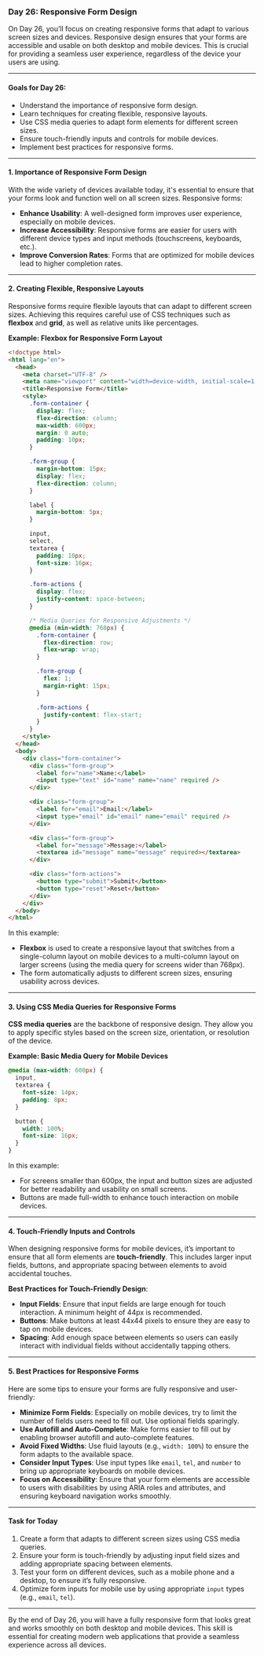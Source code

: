### Day 26: Responsive Form Design

On Day 26, you’ll focus on creating responsive forms that adapt to various screen sizes and devices. Responsive design ensures that your forms are accessible and usable on both desktop and mobile devices. This is crucial for providing a seamless user experience, regardless of the device your users are using.

---

#### Goals for Day 26:

- Understand the importance of responsive form design.
- Learn techniques for creating flexible, responsive layouts.
- Use CSS media queries to adapt form elements for different screen sizes.
- Ensure touch-friendly inputs and controls for mobile devices.
- Implement best practices for responsive forms.

---

#### 1. Importance of Responsive Form Design

With the wide variety of devices available today, it's essential to ensure that your forms look and function well on all screen sizes. Responsive forms:

- **Enhance Usability**: A well-designed form improves user experience, especially on mobile devices.
- **Increase Accessibility**: Responsive forms are easier for users with different device types and input methods (touchscreens, keyboards, etc.).
- **Improve Conversion Rates**: Forms that are optimized for mobile devices lead to higher completion rates.

---

#### 2. Creating Flexible, Responsive Layouts

Responsive forms require flexible layouts that can adapt to different screen sizes. Achieving this requires careful use of CSS techniques such as **flexbox** and **grid**, as well as relative units like percentages.

**Example: Flexbox for Responsive Form Layout**

```html
<!doctype html>
<html lang="en">
  <head>
    <meta charset="UTF-8" />
    <meta name="viewport" content="width=device-width, initial-scale=1.0" />
    <title>Responsive Form</title>
    <style>
      .form-container {
        display: flex;
        flex-direction: column;
        max-width: 600px;
        margin: 0 auto;
        padding: 10px;
      }

      .form-group {
        margin-bottom: 15px;
        display: flex;
        flex-direction: column;
      }

      label {
        margin-bottom: 5px;
      }

      input,
      select,
      textarea {
        padding: 10px;
        font-size: 16px;
      }

      .form-actions {
        display: flex;
        justify-content: space-between;
      }

      /* Media Queries for Responsive Adjustments */
      @media (min-width: 768px) {
        .form-container {
          flex-direction: row;
          flex-wrap: wrap;
        }

        .form-group {
          flex: 1;
          margin-right: 15px;
        }

        .form-actions {
          justify-content: flex-start;
        }
      }
    </style>
  </head>
  <body>
    <div class="form-container">
      <div class="form-group">
        <label for="name">Name:</label>
        <input type="text" id="name" name="name" required />
      </div>

      <div class="form-group">
        <label for="email">Email:</label>
        <input type="email" id="email" name="email" required />
      </div>

      <div class="form-group">
        <label for="message">Message:</label>
        <textarea id="message" name="message" required></textarea>
      </div>

      <div class="form-actions">
        <button type="submit">Submit</button>
        <button type="reset">Reset</button>
      </div>
    </div>
  </body>
</html>
```

In this example:

- **Flexbox** is used to create a responsive layout that switches from a single-column layout on mobile devices to a multi-column layout on larger screens (using the media query for screens wider than 768px).
- The form automatically adjusts to different screen sizes, ensuring usability across devices.

---

#### 3. Using CSS Media Queries for Responsive Forms

**CSS media queries** are the backbone of responsive design. They allow you to apply specific styles based on the screen size, orientation, or resolution of the device.

**Example: Basic Media Query for Mobile Devices**

```css
@media (max-width: 600px) {
  input,
  textarea {
    font-size: 14px;
    padding: 8px;
  }

  button {
    width: 100%;
    font-size: 16px;
  }
}
```

In this example:

- For screens smaller than 600px, the input and button sizes are adjusted for better readability and usability on small screens.
- Buttons are made full-width to enhance touch interaction on mobile devices.

---

#### 4. Touch-Friendly Inputs and Controls

When designing responsive forms for mobile devices, it’s important to ensure that all form elements are **touch-friendly**. This includes larger input fields, buttons, and appropriate spacing between elements to avoid accidental touches.

**Best Practices for Touch-Friendly Design**:

- **Input Fields**: Ensure that input fields are large enough for touch interaction. A minimum height of 44px is recommended.
- **Buttons**: Make buttons at least 44x44 pixels to ensure they are easy to tap on mobile devices.
- **Spacing**: Add enough space between elements so users can easily interact with individual fields without accidentally tapping others.

---

#### 5. Best Practices for Responsive Forms

Here are some tips to ensure your forms are fully responsive and user-friendly:

- **Minimize Form Fields**: Especially on mobile devices, try to limit the number of fields users need to fill out. Use optional fields sparingly.
- **Use Autofill and Auto-Complete**: Make forms easier to fill out by enabling browser autofill and auto-complete features.
- **Avoid Fixed Widths**: Use fluid layouts (e.g., `width: 100%`) to ensure the form adapts to the available space.
- **Consider Input Types**: Use input types like `email`, `tel`, and `number` to bring up appropriate keyboards on mobile devices.
- **Focus on Accessibility**: Ensure that your form elements are accessible to users with disabilities by using ARIA roles and attributes, and ensuring keyboard navigation works smoothly.

---

#### Task for Today

1. Create a form that adapts to different screen sizes using CSS media queries.
2. Ensure your form is touch-friendly by adjusting input field sizes and adding appropriate spacing between elements.
3. Test your form on different devices, such as a mobile phone and a desktop, to ensure it’s fully responsive.
4. Optimize form inputs for mobile use by using appropriate `input` types (e.g., `email`, `tel`).

---

By the end of Day 26, you will have a fully responsive form that looks great and works smoothly on both desktop and mobile devices. This skill is essential for creating modern web applications that provide a seamless experience across all devices.
